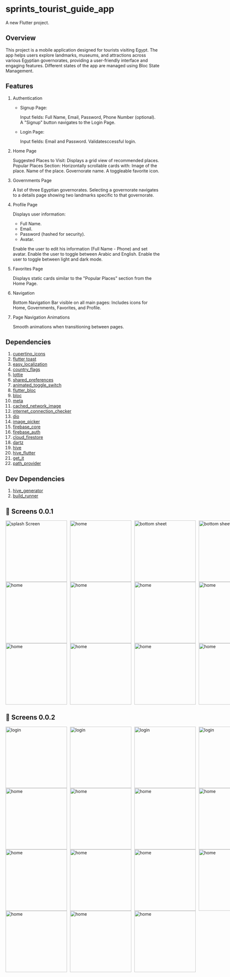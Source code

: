 # sprints_tourist_guide_app

A new Flutter project.

## Overview

This project is a mobile application designed for tourists visiting Egypt. The app helps users explore landmarks, museums, and attractions across various Egyptian governorates, providing a user-friendly interface and engaging features. Different states of the app are managed using Bloc State Management.

## Features

1. Authentication

   - Signup Page:

     Input fields: Full Name, Email, Password, Phone Number (optional).  
      A "Signup" button navigates to the Login Page.

   - Login Page:

     Input fields: Email and Password.
     Validatesccessful login.

2. Home Page

   Suggested Places to Visit:
   Displays a grid view of recommended places.
   Popular Places Section:
   Horizontally scrollable cards with:
   Image of the place.
   Name of the place.
   Governorate name.
   A toggleable favorite icon.

3. Governments Page

   A list of three Egyptian governorates.
   Selecting a governorate navigates to a details page showing two landmarks specific to that governorate.

4. Profile Page

   Displays user information:

   - Full Name.
   - Email.
   - Password (hashed for security).
   - Avatar.

   Enable the user to edit his information (Full Name - Phone) and set avatar.
   Enable the user to toggle between Arabic and English.
   Enable the user to toggle between light and dark mode.

5. Favorites Page

   Displays static cards similar to the "Popular Places" section from the Home Page.

6. Navigation

   Bottom Navigation Bar visible on all main pages:
   Includes icons for Home, Governments, Favorites, and Profile.

7. Page Navigation Animations

   Smooth animations when transitioning between pages.

## Dependencies

1. [cupertino_icons](https://api.flutter.dev/flutter/cupertino/cupertino-library.html)
2. [flutter toast](https://pub.dev/packages/fluttertoast)
3. [easy_localization](https://pub.dev/packages/easy_localization)
4. [country_flags](https://pub.dev/packages/country_flags)
5. [lottie](https://pub.dev/packages/lottie)
6. [shared_preferences](https://pub.dev/packages/shared_preferences)
7. [animated_toggle_switch](https://pub.dev/packages/animated_toggle_switch)
8. [flutter_bloc](https://pub.dev/packages/flutter_bloc)
9. [bloc](https://pub.dev/packages/bloc)
10. [meta](https://pub.dev/packages/meta)
11. [cached_network_image](https://pub.dev/packages/cached_network_image)
12. [internet_connection_checker](https://pub.dev/packages/internet_connection_checker)
13. [dio](https://pub.dev/packages/dio)
14. [image_picker](https://pub.dev/packages/image_picker)
15. [firebase_core](https://pub.dev/packages/firebase_core)
16. [firebase_auth](https://pub.dev/packages/firebase_auth)
17. [cloud_firestore](https://pub.dev/packages/cloud_firestore)
18. [dartz](https://pub.dev/packages/dartz)
19. [hive](https://pub.dev/packages/hive)
20. [hive_flutter](https://pub.dev/packages/hive_flutter)
21. [get_it](https://pub.dev/packages/get_it)
22. [path_provider](https://pub.dev/packages/path_provider)

## Dev Dependencies

1. [hive_generator](https://pub.dev/packages/hive_generator)
2. [build_runner](https://pub.dev/packages/build_runner)

## 📸 Screens 0.0.1

 <div style="display: flex; gap: 10px;">
    <img src="readme/vol1/login_1.jpg" alt="splash Screen" width="200">
    <img src="readme/vol1/login_2.jpg"alt="home" width="200">
    <img src="readme/vol1/home_1.jpg" alt="bottom sheet" width="200">
    <img src="readme/vol1/home_2.jpg" alt="bottom sheet" width="200">
 </div>

 <div style="display: flex; gap: 10px;">
    <img src="readme/vol1/home_3.jpg" alt="home" width="200">
    <img src="readme/vol1/home_4.jpg" alt="home" width="200">
    <img src="readme/vol1/home_5.jpg" alt="home" width="200">
    <img src="readme/vol1/home_6.jpg" alt="home" width="200">
 </div>

 <div style="display: flex; gap: 10px;">
    <img src="readme/vol1/home_7.jpg" alt="home" width="200">
    <img src="readme/vol1/home_8.jpg" alt="home" width="200">
    <img src="readme/vol1/home_9.jpg" alt="home" width="200">
    <img src="readme/vol1/home_10.jpg" alt="home" width="200">
 </div>

## 📸 Screens 0.0.2

 <div style="display: flex; gap: 10px;">
    <img src="readme/version2/login_1.jpg" alt="login" width="200">
    <img src="readme/version2/login_2.jpg"alt="login" width="200">
    <img src="readme/version2/login_3.jpg" alt="login" width="200">
    <img src="readme/version2/login_4.jpg" alt="login" width="200">
 </div>

 <div style="display: flex; gap: 10px;">
    <img src="readme/version2/home_1.jpg" alt="home" width="200">
    <img src="readme/version2/home_2.jpg" alt="home" width="200">
    <img src="readme/version2/home_3.jpg" alt="home" width="200">
    <img src="readme/version2/home_4.jpg" alt="home" width="200">
 </div>

 <div style="display: flex; gap: 10px;">
    <img src="readme/version2/home_5.jpg" alt="home" width="200">
    <img src="readme/version2/home_6.jpg" alt="home" width="200">
    <img src="readme/version2/home_7.jpg" alt="home" width="200">
    <img src="readme/version2/home_8.jpg" alt="home" width="200">
 </div>

 <div style="display: flex; gap: 10px;">
    <img src="readme/version2/home_9.jpg" alt="home" width="200">
    <img src="readme/version2/home_10.jpg" alt="home" width="200">
    <img src="readme/version2/home_11.jpg" alt="home" width="200">
 </div>
